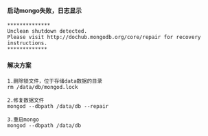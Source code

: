     
#### 启动mongo失败，日志显示

    **************
    Unclean shutdown detected.
    Please visit http://dochub.mongodb.org/core/repair for recovery instructions.
    *************
    
#### 解决方案
    

    1.删除锁文件，位于存储data数据的目录
    rm /data/db/mongod.lock

    2.修复数据文件
    mongod --dbpath /data/db --repair

    3.重启mongo
    mongod --dbpath /data/db

